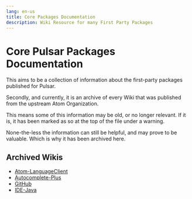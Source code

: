```yaml
---
lang: en-us
title: Core Packages Documentation
description: Wiki Resource for many First Party Packages
---
```


# Core Pulsar Packages Documentation

This aims to be a collection of information about the first-party packages published for Pulsar.

Secondly, and currently, it is an archive of every Wiki that was published from the upstream Atom Organization.

This means some of this information may be old, or no longer relevant. If it is, it has been marked as so at the top of the file under a warning.

None-the-less the information can still be helpful, and may prove to be valuable. Which is why it has been archived here.

## Archived Wikis

- [Atom-LanguageClient](/docs/packages_wiki/atom-languageclient/index.md)
- [Autocomplete-Plus](/docs/packages_wiki/autocomplete-plus/index.md)
- [GitHub](/docs/packages_wiki/github/index.md)
- [IDE-Java](/docs/packages_wiki/ide-java/index.md)
